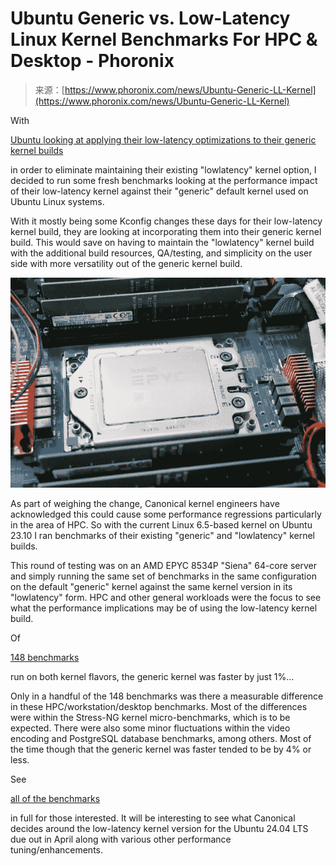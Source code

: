<!--yml
category: 未分类
date: 2024-05-29 12:52:10
-->

# Ubuntu Generic vs. Low-Latency Linux Kernel Benchmarks For HPC & Desktop - Phoronix

> 来源：[https://www.phoronix.com/news/Ubuntu-Generic-LL-Kernel](https://www.phoronix.com/news/Ubuntu-Generic-LL-Kernel)

With

[Ubuntu looking at applying their low-latency optimizations to their generic kernel builds](https://www.phoronix.com/news/Ubuntu-Low-Lat-Generic-Kernel)

in order to eliminate maintaining their existing "lowlatency" kernel option, I decided to run some fresh benchmarks looking at the performance impact of their low-latency kernel against their "generic" default kernel used on Ubuntu Linux systems.

With it mostly being some Kconfig changes these days for their low-latency kernel build, they are looking at incorporating them into their generic kernel build. This would save on having to maintain the "lowlatency" kernel build with the additional build resources, QA/testing, and simplicity on the user side with more versatility out of the generic kernel build.

![AMD EPYC 8534P](img/4c3b2ede1c9b09691ee36165378cc4e4.png)

As part of weighing the change, Canonical kernel engineers have acknowledged this could cause some performance regressions particularly in the area of HPC. So with the current Linux 6.5-based kernel on Ubuntu 23.10 I ran benchmarks of their existing "generic" and "lowlatency" kernel builds.

This round of testing was on an AMD EPYC 8534P "Siena" 64-core server and simply running the same set of benchmarks in the same configuration on the default "generic" kernel against the same kernel version in its "lowlatency" form. HPC and other general workloads were the focus to see what the performance implications may be of using the low-latency kernel build.

Of

[148 benchmarks](https://openbenchmarking.org/result/2401290-NE-UBUNTUKER76&sgm=1&swl=1)

run on both kernel flavors, the generic kernel was faster by just 1%...

Only in a handful of the 148 benchmarks was there a measurable difference in these HPC/workstation/desktop benchmarks. Most of the differences were within the Stress-NG kernel micro-benchmarks, which is to be expected. There were also some minor fluctuations within the video encoding and PostgreSQL database benchmarks, among others. Most of the time though that the generic kernel was faster tended to be by 4% or less.

See

[all of the benchmarks](https://openbenchmarking.org/result/2401290-NE-UBUNTUKER76&sgm=1&swl=1)

in full for those interested. It will be interesting to see what Canonical decides around the low-latency kernel version for the Ubuntu 24.04 LTS due out in April along with various other performance tuning/enhancements.